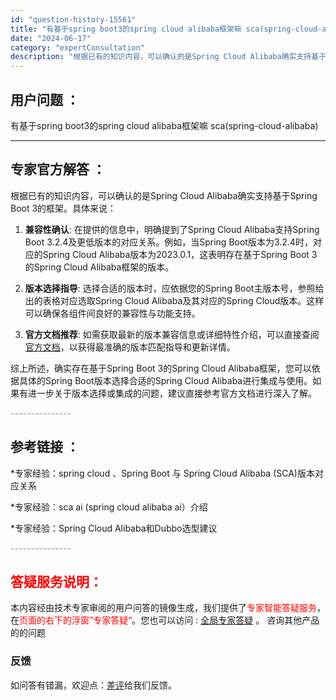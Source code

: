 ```yaml
---
id: "question-history-15561"
title: "有基于spring boot3的spring cloud alibaba框架嘛 sca(spring-cloud-alibaba)"
date: "2024-06-17"
category: "expertConsultation"
description: "根据已有的知识内容，可以确认的是Spring Cloud Alibaba确实支持基于Spring Boot 3的框架。具体来说：1. **兼容性确认**: 在提供的信息中，明确提到了Spring Cloud Alibaba支持Spring Boot 3.2.4及更低版本的对应关系。例如，当Sprin"
---
```


## 用户问题 ： 
 有基于spring boot3的spring cloud alibaba框架嘛 sca(spring-cloud-alibaba) 

---------------
## 专家官方解答 ：

根据已有的知识内容，可以确认的是Spring Cloud Alibaba确实支持基于Spring Boot 3的框架。具体来说：

1. **兼容性确认**: 在提供的信息中，明确提到了Spring Cloud Alibaba支持Spring Boot 3.2.4及更低版本的对应关系。例如，当Spring Boot版本为3.2.4时，对应的Spring Cloud Alibaba版本为2023.0.1，这表明存在基于Spring Boot 3的Spring Cloud Alibaba框架的版本。

2. **版本选择指导**: 选择合适的版本时，应依据您的Spring Boot主版本号，参照给出的表格对应选取Spring Cloud Alibaba及其对应的Spring Cloud版本。这样可以确保各组件间良好的兼容性与功能支持。

3. **官方文档推荐**: 如需获取最新的版本兼容信息或详细特性介绍，可以直接查阅[官方文档](https://sca.aliyun.com/docs/2023/overview/version-explain/)，以获得最准确的版本匹配指导和更新详情。

综上所述，确实存在基于Spring Boot 3的Spring Cloud Alibaba框架，您可以依据具体的Spring Boot版本选择合适的Spring Cloud Alibaba进行集成与使用。如果有进一步关于版本选择或集成的问题，建议直接参考官方文档进行深入了解。


<font color="#949494">---------------</font> 


## 参考链接 ：

*专家经验：spring cloud 、Spring Boot 与 Spring Cloud Alibaba (SCA)版本对应关系 
 
 *专家经验：sca ai (spring cloud alibaba ai）介绍 
 
 *专家经验：Spring Cloud Alibaba和Dubbo选型建议 


 <font color="#949494">---------------</font> 
 


## <font color="#FF0000">答疑服务说明：</font> 

本内容经由技术专家审阅的用户问答的镜像生成，我们提供了<font color="#FF0000">专家智能答疑服务</font>，在<font color="#FF0000">页面的右下的浮窗”专家答疑“</font>。您也可以访问 : [全局专家答疑](https://opensource.alibaba.com/chatBot) 。 咨询其他产品的的问题

### 反馈
如问答有错漏，欢迎点：[差评](https://ai.nacos.io/user/feedbackByEnhancerGradePOJOID?enhancerGradePOJOId=15586)给我们反馈。
